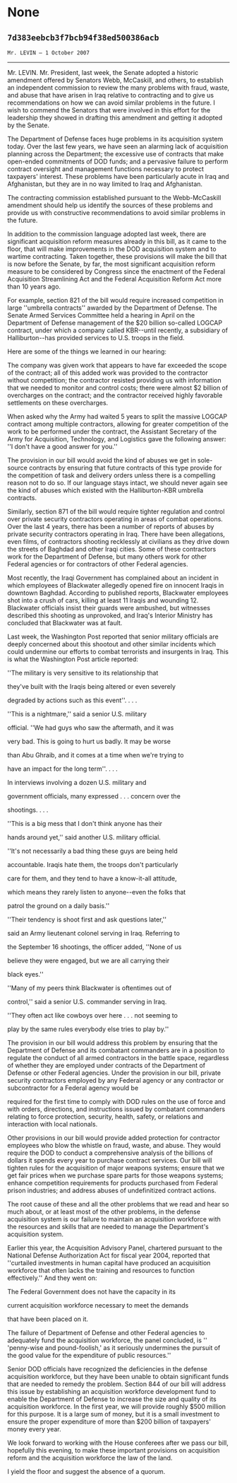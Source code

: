 # None
## `7d383eebcb3f7bcb94f38ed500386acb`
`Mr. LEVIN — 1 October 2007`

---


Mr. LEVIN. Mr. President, last week, the Senate adopted a historic 
amendment offered by Senators Webb, McCaskill, and others, to establish 
an independent commission to review the many problems with fraud, 
waste, and abuse that have arisen in Iraq relative to contracting and 
to give us recommendations on how we can avoid similar problems in the 
future. I wish to commend the Senators that were involved in this 
effort for the leadership they showed in drafting this amendment and 
getting it adopted by the Senate.

The Department of Defense faces huge problems in its acquisition 
system today. Over the last few years, we have seen an alarming lack of 
acquisition planning across the Department; the excessive use of 
contracts that make open-ended commitments of DOD funds; and a 
pervasive failure to perform contract oversight and management 
functions necessary to protect taxpayers' interest. These problems have 
been particularly acute in Iraq and Afghanistan, but they are in no way 
limited to Iraq and Afghanistan.

The contracting commission established pursuant to the Webb-McCaskill 
amendment should help us identify the sources of these problems and 
provide us with constructive recommendations to avoid similar problems 
in the future.

In addition to the commission language adopted last week, there are 
significant acquisition reform measures already in this bill, as it 
came to the floor, that will make improvements in the DOD acquisition 
system and to wartime contracting. Taken together, these provisions 
will make the bill that is now before the Senate, by far, the most 
significant acquisition reform measure to be considered by Congress 
since the enactment of the Federal Acquisition Streamlining Act and the 
Federal Acquisition Reform Act more than 10 years ago.

For example, section 821 of the bill would require increased 
competition in large ''umbrella contracts'' awarded by the Department 
of Defense. The Senate Armed Services Committee held a hearing in April 
on the Department of Defense management of the $20 billion so-called 
LOGCAP contract, under which a company called KBR--until recently, a 
subsidiary of Halliburton--has provided services to U.S. troops in the 
field.

Here are some of the things we learned in our hearing:

The company was given work that appears to have far exceeded the 
scope of the contract; all of this added work was provided to the 
contractor without competition; the contractor resisted providing us 
with information that we needed to monitor and control costs; there 
were almost $2 billion of overcharges on the contract; and the 
contractor received highly favorable settlements on these overcharges.

When asked why the Army had waited 5 years to split the massive 
LOGCAP contract among multiple contractors, allowing for greater 
competition of the work to be performed under the contract, the 
Assistant Secretary of the Army for Acquisition, Technology, and 
Logistics gave the following answer: ''I don't have a good answer for 
you.''

The provision in our bill would avoid the kind of abuses we get in 
sole-source contracts by ensuring that future contracts of this type 
provide for the competition of task and delivery orders unless there is 
a compelling reason not to do so. If our language stays intact, we 
should never again see the kind of abuses which existed with the 
Halliburton-KBR umbrella contracts.

Similarly, section 871 of the bill would require tighter regulation 
and control over private security contractors operating in areas of 
combat operations. Over the last 4 years, there has been a number of 
reports of abuses by private security contractors operating in Iraq. 
There have been allegations, even films, of contractors shooting 
recklessly at civilians as they drive down the streets of Baghdad and 
other Iraqi cities. Some of these contractors work for the Department 
of Defense, but many others work for other Federal agencies or for 
contractors of other Federal agencies.

Most recently, the Iraqi Government has complained about an incident 
in which employees of Blackwater allegedly opened fire on innocent 
Iraqis in downtown Baghdad. According to published reports, Blackwater 
employees shot into a crush of cars, killing at least 11 Iraqis and 
wounding 12. Blackwater officials insist their guards were ambushed, 
but witnesses described this shooting as unprovoked, and Iraq's 
Interior Ministry has concluded that Blackwater was at fault.

Last week, the Washington Post reported that senior military 
officials are deeply concerned about this shootout and other similar 
incidents which could undermine our efforts to combat terrorists and 
insurgents in Iraq. This is what the Washington Post article reported:




 ''The military is very sensitive to its relationship that 


 they've built with the Iraqis being altered or even severely 


 degraded by actions such as this event''. . . .



 ''This is a nightmare,'' said a senior U.S. military 


 official. ''We had guys who saw the aftermath, and it was 


 very bad. This is going to hurt us badly. It may be worse 


 than Abu Ghraib, and it comes at a time when we're trying to 


 have an impact for the long term''. . . .



 In interviews involving a dozen U.S. military and 


 government officials, many expressed . . . concern over the 


 shootings. . . .



 ''This is a big mess that I don't think anyone has their 


 hands around yet,'' said another U.S. military official. 


 ''It's not necessarily a bad thing these guys are being held 


 accountable. Iraqis hate them, the troops don't particularly 


 care for them, and they tend to have a know-it-all attitude, 


 which means they rarely listen to anyone--even the folks that 


 patrol the ground on a daily basis.''



 ''Their tendency is shoot first and ask questions later,'' 


 said an Army lieutenant colonel serving in Iraq. Referring to 


 the September 16 shootings, the officer added, ''None of us 


 believe they were engaged, but we are all carrying their 


 black eyes.''



 ''Many of my peers think Blackwater is oftentimes out of 


 control,'' said a senior U.S. commander serving in Iraq. 


 ''They often act like cowboys over here . . . not seeming to 


 play by the same rules everybody else tries to play by.''


The provision in our bill would address this problem by ensuring that 
the Department of Defense and its combatant commanders are in a 
position to regulate the conduct of all armed contractors in the battle 
space, regardless of whether they are employed under contracts of the 
Department of Defense or other Federal agencies. Under the provision in 
our bill, private security contractors employed by any Federal agency 
or any contractor or subcontractor for a Federal agency would be


required for the first time to comply with DOD rules on the use of 
force and with orders, directions, and instructions issued by combatant 
commanders relating to force protection, security, health, safety, or 
relations and interaction with local nationals.

Other provisions in our bill would provide added protection for 
contractor employees who blow the whistle on fraud, waste, and abuse. 
They would require the DOD to conduct a comprehensive analysis of the 
billions of dollars it spends every year to purchase contract services. 
Our bill will tighten rules for the acquisition of major weapons 
systems; ensure that we get fair prices when we purchase spare parts 
for those weapons systems; enhance competition requirements for 
products purchased from Federal prison industries; and address abuses 
of undefinitized contract actions.

The root cause of these and all the other problems that we read and 
hear so much about, or at least most of the other problems, in the 
defense acquisition system is our failure to maintain an acquisition 
workforce with the resources and skills that are needed to manage the 
Department's acquisition system.

Earlier this year, the Acquisition Advisory Panel, chartered pursuant 
to the National Defense Authorization Act for fiscal year 2004, 
reported that ''curtailed investments in human capital have produced an 
acquisition workforce that often lacks the training and resources to 
function effectively.'' And they went on:




 The Federal Government does not have the capacity in its 


 current acquisition workforce necessary to meet the demands 


 that have been placed on it.


The failure of Department of Defense and other Federal agencies to 
adequately fund the acquisition workforce, the panel concluded, is '' 
'penny-wise and pound-foolish,' as it seriously undermines the pursuit 
of the good value for the expenditure of public resources.''

Senior DOD officials have recognized the deficiencies in the defense 
acquisition workforce, but they have been unable to obtain significant 
funds that are needed to remedy the problem. Section 844 of our bill 
will address this issue by establishing an acquisition workforce 
development fund to enable the Department of Defense to increase the 
size and quality of its acquisition workforce. In the first year, we 
will provide roughly $500 million for this purpose. It is a large sum 
of money, but it is a small investment to ensure the proper expenditure 
of more than $200 billion of taxpayers' money every year.

We look forward to working with the House conferees after we pass our 
bill, hopefully this evening, to make these important provisions on 
acquisition reform and the acquisition workforce the law of the land.

I yield the floor and suggest the absence of a quorum.